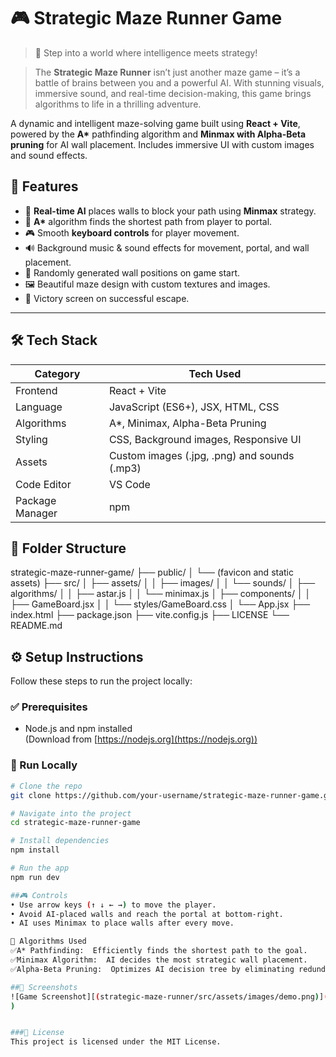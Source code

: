 # 🎮 Strategic Maze Runner Game

> 🚀 Step into a world where intelligence meets strategy!

> The **Strategic Maze Runner** isn’t just another maze game – it’s a battle of brains between you and a powerful AI. With stunning visuals, immersive sound, and real-time decision-making, this game brings algorithms to life in a thrilling adventure.

A dynamic and intelligent maze-solving game built using **React + Vite**, powered by the **A\*** pathfinding algorithm and **Minmax with Alpha-Beta pruning** for AI wall placement. Includes immersive UI with custom images and sound effects.

## 🚀 Features
- 🔄 **Real-time AI** places walls to block your path using **Minmax** strategy.
- 🌟 **A\*** algorithm finds the shortest path from player to portal.
- 🎮 Smooth **keyboard controls** for player movement.
- 🔊 Background music & sound effects for movement, portal, and wall placement.
- 🧱 Randomly generated wall positions on game start.
- 🖼️ Beautiful maze design with custom textures and images.
- 🎉 Victory screen on successful escape.

---

## 🛠️ Tech Stack

| Category         | Tech Used                                    |
|------------------|----------------------------------------------|
| Frontend         | React + Vite                                 |
| Language         | JavaScript (ES6+), JSX, HTML, CSS            |
| Algorithms       | A\*, Minimax, Alpha-Beta Pruning             |
| Styling          | CSS, Background images, Responsive UI        |
| Assets           | Custom images (.jpg, .png) and sounds (.mp3) |
| Code Editor      | VS Code                                      |
| Package Manager  | npm                                          |

## 📂 Folder Structure
strategic-maze-runner-game/
├── public/
│ └── (favicon and static assets)
├── src/
│ ├── assets/
│ │ ├── images/
│ │ └── sounds/
│ ├── algorithms/
│ │ ├── astar.js
│ │ └── minimax.js
│ ├── components/
│ │ ├── GameBoard.jsx
│ │ └── styles/GameBoard.css
│ └── App.jsx
├── index.html
├── package.json
├── vite.config.js
├── LICENSE
└── README.md


## ⚙️ Setup Instructions
Follow these steps to run the project locally:

### ✅ Prerequisites

- Node.js and npm installed  
  (Download from [https://nodejs.org](https://nodejs.org))

### 🧪 Run Locally

```bash
# Clone the repo
git clone https://github.com/your-username/strategic-maze-runner-game.git

# Navigate into the project
cd strategic-maze-runner-game

# Install dependencies
npm install

# Run the app
npm run dev

##🎮 Controls
• Use arrow keys (↑ ↓ ← →) to move the player.
• Avoid AI-placed walls and reach the portal at bottom-right.
• AI uses Minimax to place walls after every move.

🧠 Algorithms Used
✅A* Pathfinding:  Efficiently finds the shortest path to the goal.
✅Minimax Algorithm:  AI decides the most strategic wall placement.
✅Alpha-Beta Pruning:  Optimizes AI decision tree by eliminating redundant branches.

##📸 Screenshots
![Game Screenshot][(strategic-maze-runner/src/assets/images/demo.png)](https://github.com/<your-username>/maze-runner-game/blob/main/strategic-maze-runner/src/assets/images/demo.png
)


###📝 License
This project is licensed under the MIT License.
